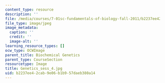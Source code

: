 ```yaml
---
content_type: resource
description: ''
file: /media/courses/7-01sc-fundamentals-of-biology-fall-2011/b2237ee42cab9e06b1b957daeb380a14_Genetics_sess_4.jpg
file_type: image/jpeg
image_metadata:
  caption: ''
  credit: ''
  image-alt: ''
learning_resource_types: []
ocw_type: OCWImage
parent_title: Biochemical Genetics
parent_type: CourseSection
resourcetype: Image
title: Genetics_sess_4.jpg
uid: b2237ee4-2cab-9e06-b1b9-57daeb380a14
---
```


